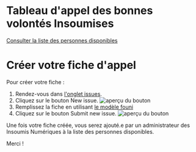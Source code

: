 # Tableau d'appel des bonnes volontés Insoumises
[Consulter la liste des personnes disponibles](https://github.com/Insoumis/ressources-humaines/projects/1)

# Créer votre fiche d'appel
Pour créer votre fiche :

1. Rendez-vous dans [l'onglet issues](https://github.com/Insoumis/ressources-humaines/issues).
2. Cliquez sur le bouton New issue.
![aperçu du bouton](https://cloud.githubusercontent.com/assets/23707217/22923736/fa0abe50-f2a2-11e6-8fd0-cfa5867a0a03.png)
3. Remplissez la fiche en utilisant [le modèle founi](https://github.com/Insoumis/ressources-humaines/issues/1)
4. Cliquez sur le bouton Submit new issue.
![aperçu du bouton](https://cloud.githubusercontent.com/assets/23707217/22923959/a5632ff8-f2a3-11e6-8ca0-e77d3d82dd53.png)

Une fois votre fiche créée, vous serez ajouté.e par un administrateur des Insoumis Numériques à la liste des personnes disponibles.

Merci !
